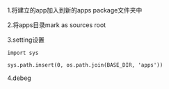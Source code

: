 1.将建立的app加入到新的apps package文件夹中

2.将apps目录mark as sources root

3.setting设置

```
import sys

sys.path.insert(0, os.path.join(BASE_DIR, 'apps'))
```

4.debeg